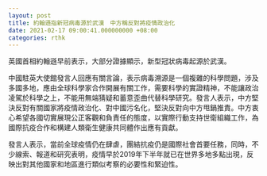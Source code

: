 ```yaml
---
layout: post
title: 約翰遜指新冠病毒源於武漢　中方稱反對將疫情政治化
date: 2021-02-17 09:00:41.000000000 +08:00
categories: rthk
---
```


英國首相約翰遜早前表示，大部分證據顯示，新型冠狀病毒起源於武漢。

中國駐英大使館發言人回應有關言論，表示病毒溯源是一個複雜的科學問題，涉及多國多地，應由全球科學家合作開展有關工作，需要科學的實證精神，不能讓政治凌駕於科學之上，不能用無端猜疑和蓄意歪曲代替科學研究。發言人表示，中方堅決反對有關國家將疫情政治化、對中國污名化，堅決反對向中方甩鍋推責。中方衷心希望各國切實展現公正客觀和負責任的態度，以實際行動支持世衛組織工作，為國際抗疫合作和構建人類衛生健康共同體作出應有貢獻。

發言人表示，當前全球疫情仍在肆虐，團結抗疫仍是國際社會首要任務，同時，不少線索、報道和研究表明，疫情早於2019年下半年就已在世界多地多點出現，反映出對其他國家和地區進行類似考察的必要性和緊迫性。
